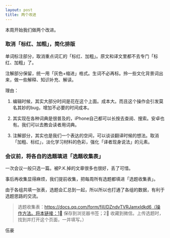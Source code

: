 ```yaml
---
layout: post
title: 两个改进
---
```


本周开始我们做两个改进。



### 取消「标红、加粗」，简化排版

单词标注部分，取消重点词汇的「标红、加粗」。原文和译文里都不去专门「标红、加粗」了。

注解部分保留，统一用「灰色+缩进」格式。生词不必再标。拎一些文化背景词出来，做一些解释、知识补充、解读。

理由：

1. 编辑时候，其实大部分时间是花在这个上面。成本大。而且这个操作会引发莫名其妙的bug，增加不必要的时间成本。

2. 其实现在各种词典是很普及的，iPhone自己都可以长按去查阅、搜索。安卓也有。我们可以去教会读者用词典。

3. 注解部分，其实也是我们一个表达的空间，可以谈谈翻译时候的想法。取消「加粗、标红」，淡化学习材料的色彩，强化「译者现身说法」的元素。

   

### 会议前，将各自的选题填进「选题收集表」

一次会议一般只选一篇。被P.K.掉的文章很多也很好，丢了可惜。

事后再收集显得麻烦，我们提前收集，把每周所有选题都填进「选题收集表」。

由于各组共填一张表，选题会汇总到一起，所以所以也打通了各组的数据，有利于选题思路的交流。

> 选题收集表：https://docs.qq.com/form/fill/DZndvTVRJamxldkd6（操作方法。将本链接：1⃣️ 保存到浏览器书签；2⃣️ 收藏到微信。上传选题时，找到并打开这个页面，一并填写。）



伍豪
